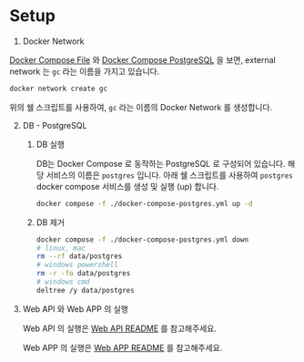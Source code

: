 # Setup

1. Docker Network

[Docker Compose File](./docker-compose.yml) 와 [Docker Compose PostgreSQL](./docker-compose-postgres.yml) 을 보면, external network 는 `gc` 라는 이름을 가지고 있습니다.

```sh
docker network create gc
```

위의 쉘 스크립트를 사용하여, `gc` 라는 이름의 Docker Network 를 생성합니다.
  
2. DB - PostgreSQL

    1. DB 실행

        DB는 Docker Compose 로 동작하는 PostgreSQL 로 구성되어 있습니다. 
        해당 서비스의 이름은 `postgres` 입니다. 아래 쉘 스크립트를 사용하여 `postgres` docker compose 서비스를 생성 및 실행 (up) 합니다.

        ```sh
        docker compose -f ./docker-compose-postgres.yml up -d
        ```

    2. DB 제거
          
        ```sh
        docker compose -f ./docker-compose-postgres.yml down 
        # linux, mac
        rm --rf data/postgres
        # windows powershell
        rm -r -fo data/postgres 
        # windows cmd
        deltree /y data/postgres
        ```

3. Web API 와 Web APP 의 실행

    Web API 의 실행은 [Web API README](./web-api/README.md) 를 참고해주세요.

    Web APP 의 실행은 [Web APP README](./web-app/README.md) 를 참고해주세요.
